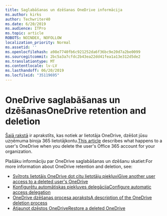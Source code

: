 ```yaml
---
title: Saglabāšanas un dzēšanas OneDrive informācija
ms.author: kirks
author: Techwriter40
ms.date: 6/20/2019
ms.audience: ITPro
ms.topic: article
ROBOTS: NOINDEX, NOFOLLOW
localization_priority: Normal
ms.assetid: ''
ms.openlocfilehash: a98e7740fb6c921252da6f36bc9e20d7a2be0099
ms.sourcegitcommit: 2bc5a3a7cfdc2b43ea22dd41fea1a13e312d5de2
ms.translationtype: MT
ms.contentlocale: lv-LV
ms.lasthandoff: 06/20/2019
ms.locfileid: "35119695"
---
```

# <a name="onedrive-retention-and-deletion"></a><span data-ttu-id="4c4f2-102">OneDrive saglabāšanas un dzēšanas</span><span class="sxs-lookup"><span data-stu-id="4c4f2-102">OneDrive retention and deletion</span></span>

<span data-ttu-id="4c4f2-103">[Šajā rakstā](https://docs.microsoft.com/onedrive/restore-deleted-onedrive) ir aprakstīts, kas notiek ar lietotāja OneDrive, dzēšot jūsu uzņēmuma biroja 365 lietotājkontu.</span><span class="sxs-lookup"><span data-stu-id="4c4f2-103">[This article](https://docs.microsoft.com/onedrive/restore-deleted-onedrive) describes what happens to a user's OneDrive when you delete the user's Office 365 account for your organization.</span></span>

<span data-ttu-id="4c4f2-104">Plašāku informāciju par OneDrive saglabāšanas un dzēšanu skatiet:</span><span class="sxs-lookup"><span data-stu-id="4c4f2-104">For more information about OneDrive retention and deletion, see:</span></span>

- [<span data-ttu-id="4c4f2-105">Svītrots lietotājs OneDrive dot citu lietotāju piekļuvi</span><span class="sxs-lookup"><span data-stu-id="4c4f2-105">Give another user access to a deleted user's OneDrive</span></span>](https://docs.microsoft.com/onedrive/retention-and-deletion#give-another-user-access-to-a-deleted-users-onedrive)
- [<span data-ttu-id="4c4f2-106">Konfigurētu automātiskas piekļuves delegācija</span><span class="sxs-lookup"><span data-stu-id="4c4f2-106">Configure automatic access delegation</span></span>](https://docs.microsoft.com/onedrive/retention-and-deletion#configure-automatic-access-delegation)
- [<span data-ttu-id="4c4f2-107">OneDrive dzēšanas procesa apraksts</span><span class="sxs-lookup"><span data-stu-id="4c4f2-107">A description of the OneDrive deletion process</span></span>](https://docs.microsoft.com/onedrive/retention-and-deletion#the-onedrive-deletion-process)
- [<span data-ttu-id="4c4f2-108">Atjaunot dzēstos OneDrive</span><span class="sxs-lookup"><span data-stu-id="4c4f2-108">Restore a deleted OneDrive</span></span>](https://docs.microsoft.com/onedrive/retention-and-deletion#configure-automatic-access-delegation)